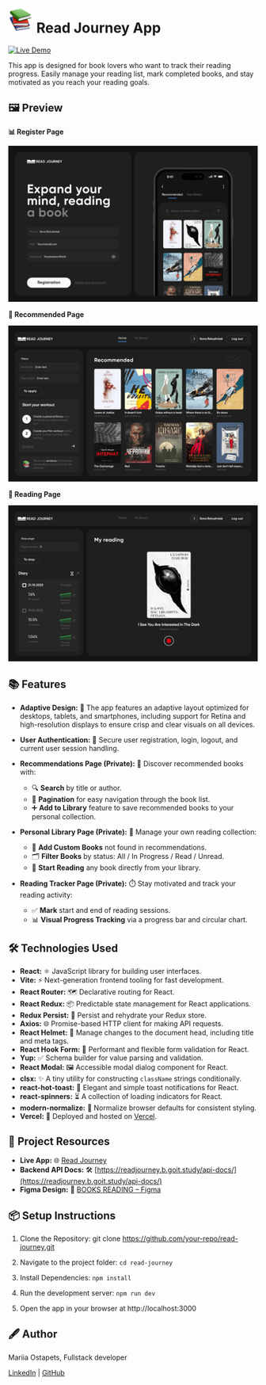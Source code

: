 # ![books](./public/images/books-mob.png) Read Journey App

[![Live Demo](https://img.shields.io/badge/Live%20Demo-Visit-brightgreen)](https://read-journey-one-sepia.vercel.app/login)

This app is designed for book lovers who want to track their reading progress.
Easily manage your reading list, mark completed books, and stay motivated as you
reach your reading goals.

## 🖼️ Preview

**📊 Register Page**

![Register Preview](./public/images/registration.png)

**🏢 Recommended Page**

![Recommended Preview](./public/images/recommendations.png)

**🏢 Reading Page**

![Reading Preview](./public/images/diary.png)

## 📚 Features

- **Adaptive Design:** 📱 The app features an adaptive layout optimized for
  desktops, tablets, and smartphones, including support for Retina and
  high-resolution displays to ensure crisp and clear visuals on all devices.

- **User Authentication:** 🔐 Secure user registration, login, logout, and
  current user session handling.
- **Recommendations Page (Private):** 🌟 Discover recommended books with:

  - 🔍 **Search** by title or author.
  - 📄 **Pagination** for easy navigation through the book list.
  - ➕ **Add to Library** feature to save recommended books to your personal
    collection.

- **Personal Library Page (Private):** 📖 Manage your own reading collection:

  - 📝 **Add Custom Books** not found in recommendations.
  - 🗂️ **Filter Books** by status: All / In Progress / Read / Unread.
  - 📘 **Start Reading** any book directly from your library.

- **Reading Tracker Page (Private):** ⏱️ Stay motivated and track your reading
  activity:
  - ✅ **Mark** start and end of reading sessions.
  - 📊 **Visual Progress Tracking** via a progress bar and circular chart.

## 🛠️ Technologies Used

- **React:** ⚛️ JavaScript library for building user interfaces.
- **Vite:** ⚡ Next-generation frontend tooling for fast development.
- **React Router:** 🗺️ Declarative routing for React.
- **React Redux:** 📦 Predictable state management for React applications.
- **Redux Persist:** 💾 Persist and rehydrate your Redux store.
- **Axios:** 🌐 Promise-based HTTP client for making API requests.
- **React Helmet:** 🧠 Manage changes to the document head, including title and
  meta tags.
- **React Hook Form:** 📝 Performant and flexible form validation for React.
- **Yup:** ✅ Schema builder for value parsing and validation.
- **React Modal:** 🖼️ Accessible modal dialog component for React.
- **clsx:** ✨ A tiny utility for constructing `className` strings
  conditionally.
- **react-hot-toast:** 🍞 Elegant and simple toast notifications for React.
- **react-spinners:** ⏳ A collection of loading indicators for React.
- **modern-normalize:** 🧼 Normalize browser defaults for consistent styling.
- **Vercel:** 🚀 Deployed and hosted on [Vercel](https://vercel.com/).

## 🔗 Project Resources

- **Live App:** 🌐
  [Read Journey](https://read-journey-one-sepia.vercel.app/login)
- **Backend API Docs:** 🛠️
  [https://readjourney.b.goit.study/api-docs/](https://readjourney.b.goit.study/api-docs/)
- **Figma Design:** 🎨
  [BOOKS READING – Figma](https://www.figma.com/file/z3m0rdBcEfLTJUBDkAKhWQ/BOOKS-READING?type=design&node-id=18743%3A4973&mode=design&t=Hi1KTaUJMogWXZzz-1)

## 📦 Setup Instructions

1. Clone the Repository: git clone https://github.com/your-repo/read-journey.git

2. Navigate to the project folder: `cd read-journey`

3. Install Dependencies: `npm install`

4. Run the development server: `npm run dev`

5. Open the app in your browser at http://localhost:3000

## 🖋️ Author

Mariia Ostapets, Fullstack developer

[LinkedIn](https://www.linkedin.com/in/mariia-ostapets/) |
[GitHub](https://github.com/Mariia-Ostapets)
